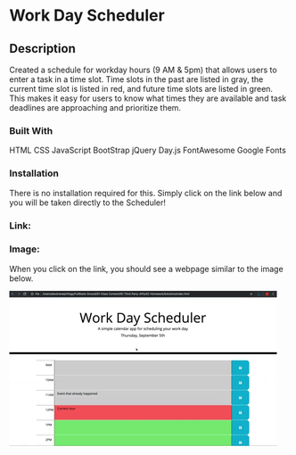 # Work Day Scheduler

## Description
Created a schedule for workday hours (9 AM & 5pm) that allows users to enter a task in a time slot. Time slots in the past are listed in gray, the current time slot is listed in red, and future time slots are listed in green. This makes it easy for users to know what times they are available and task deadlines are approaching and prioritize them.

### Built With
HTML
CSS
JavaScript
BootStrap
jQuery
Day.js
FontAwesome
Google Fonts

### Installation
There is no installation required for this. 
Simply click on the link below and you will be taken directly to the Scheduler!

### Link: 




### Image: 
When you click on the link, you should see a webpage similar to the image below.

<img src="Assets/Work-Day-Scheduler.gif" alt="Work Day Scheduler Image">
